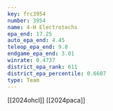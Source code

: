 ```yaml
---
key: frc3954
number: 3954
name: 4-H Electrotechs
epa_end: 17.25
auto_epa_end: 4.45
teleop_epa_end: 9.8
endgame_epa_end: 3.01
winrate: 0.4737
district_epa_rank: 611
district_epa_percentile: 0.6607
type: Team
---
```

[[2024ohcl]]
[[2024paca]]

